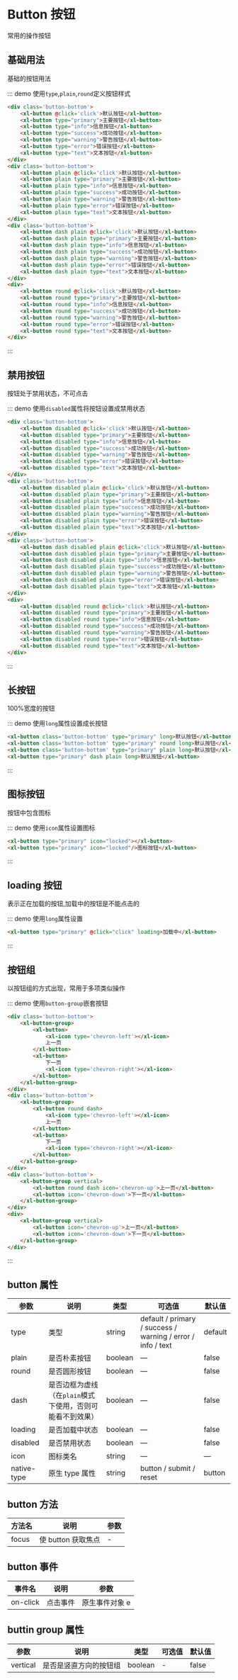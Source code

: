 <script>
    export default{
        methods:{
            click(){
                alert('click')
            }
        }
    }
</script>

<style>
    .button-bottom{
        margin-bottom:1em !important;
    }
</style>

# Button 按钮

常用的操作按钮

## 基础用法

基础的按钮用法

::: demo 使用`type`,`plain`,`round`定义按钮样式

```html
<div class='button-bottom'>
    <xl-button @click='click'>默认按钮</xl-button>
    <xl-button type="primary">主要按钮</xl-button>
    <xl-button type="info">信息按钮</xl-button>
    <xl-button type="success">成功按钮</xl-button>
    <xl-button type="warning">警告按钮</xl-button>
    <xl-button type="error">错误按钮</xl-button>
    <xl-button type="text">文本按钮</xl-button>
</div>
<div class='button-bottom'>
    <xl-button plain @click='click'>默认按钮</xl-button>
    <xl-button plain type="primary">主要按钮</xl-button>
    <xl-button plain type="info">信息按钮</xl-button>
    <xl-button plain type="success">成功按钮</xl-button>
    <xl-button plain type="warning">警告按钮</xl-button>
    <xl-button plain type="error">错误按钮</xl-button>
    <xl-button plain type="text">文本按钮</xl-button>
</div>
<div class='button-bottom'>
    <xl-button dash plain @click='click'>默认按钮</xl-button>
    <xl-button dash plain type="primary">主要按钮</xl-button>
    <xl-button dash plain type="info">信息按钮</xl-button>
    <xl-button dash plain type="success">成功按钮</xl-button>
    <xl-button dash plain type="warning">警告按钮</xl-button>
    <xl-button dash plain type="error">错误按钮</xl-button>
    <xl-button dash plain type="text">文本按钮</xl-button>
</div>
<div>
    <xl-button round @click='click'>默认按钮</xl-button>
    <xl-button round type="primary">主要按钮</xl-button>
    <xl-button round type="info">信息按钮</xl-button>
    <xl-button round type="success">成功按钮</xl-button>
    <xl-button round type="warning">警告按钮</xl-button>
    <xl-button round type="error">错误按钮</xl-button>
    <xl-button round type="text">文本按钮</xl-button>
</div>
```

:::

## 禁用按钮

按钮处于禁用状态，不可点击

::: demo 使用`disabled`属性将按钮设置成禁用状态

```html
<div class='button-bottom'>
    <xl-button disabled @click='click'>默认按钮</xl-button>
    <xl-button disabled type="primary">主要按钮</xl-button>
    <xl-button disabled type="info">信息按钮</xl-button>
    <xl-button disabled type="success">成功按钮</xl-button>
    <xl-button disabled type="warning">警告按钮</xl-button>
    <xl-button disabled type="error">错误按钮</xl-button>
    <xl-button disabled type="text">文本按钮</xl-button>
</div>
<div class='button-bottom'>
    <xl-button disabled plain @click='click'>默认按钮</xl-button>
    <xl-button disabled plain type="primary">主要按钮</xl-button>
    <xl-button disabled plain type="info">信息按钮</xl-button>
    <xl-button disabled plain type="success">成功按钮</xl-button>
    <xl-button disabled plain type="warning">警告按钮</xl-button>
    <xl-button disabled plain type="error">错误按钮</xl-button>
    <xl-button disabled plain type="text">文本按钮</xl-button>
</div>
<div class='button-bottom'>
    <xl-button dash disabled plain @click='click'>默认按钮</xl-button>
    <xl-button dash disabled plain type="primary">主要按钮</xl-button>
    <xl-button dash disabled plain type="info">信息按钮</xl-button>
    <xl-button dash disabled plain type="success">成功按钮</xl-button>
    <xl-button dash disabled plain type="warning">警告按钮</xl-button>
    <xl-button dash disabled plain type="error">错误按钮</xl-button>
    <xl-button dash disabled plain type="text">文本按钮</xl-button>
</div>
<div>
    <xl-button disabled round @click='click'>默认按钮</xl-button>
    <xl-button disabled round type="primary">主要按钮</xl-button>
    <xl-button disabled round type="info">信息按钮</xl-button>
    <xl-button disabled round type="success">成功按钮</xl-button>
    <xl-button disabled round type="warning">警告按钮</xl-button>
    <xl-button disabled round type="error">错误按钮</xl-button>
    <xl-button disabled round type="text">文本按钮</xl-button>
</div>
```

:::

## 长按钮

100%宽度的按钮

::: demo 使用`long`属性设置成长按钮

```html
<xl-button class='button-bottom' type="primary" long>默认按钮</xl-button>
<xl-button class='button-bottom' type="primary" round long>默认按钮</xl-button>
<xl-button class='button-bottom' type="primary" plain long>默认按钮</xl-button>
<xl-button type="primary" dash plain long>默认按钮</xl-button>
```

:::

## 图标按钮

按钮中包含图标

::: demo 使用`icon`属性设置图标

```html
<xl-button type="primary" icon="locked"></xl-button>
<xl-button type="primary" icon="locked"/>图标按钮</xl-button>
```

:::

## loading 按钮

表示正在加载的按钮,加载中的按钮是不能点击的

::: demo 使用`long`属性设置

```html
<xl-button type="primary" @click="click" loading>加载中</xl-button>
```

:::

## 按钮组

以按钮组的方式出现，常用于多项类似操作

::: demo 使用`button-group`嵌套按钮

```html
<div class='button-bottom'>
    <xl-button-group>
        <xl-button>
            <xl-icon type='chevron-left'></xl-icon>
            上一页
        </xl-button>
        <xl-button>
            下一页
            <xl-icon type='chevron-right'></xl-icon>
        </xl-button>
    </xl-button-group>
</div>
<div class='button-bottom'>
    <xl-button-group>
        <xl-button round dash>
            <xl-icon type='chevron-left'></xl-icon>
            上一页
        </xl-button>
        <xl-button>
            下一页
            <xl-icon type='chevron-right'></xl-icon>
        </xl-button>
    </xl-button-group>
</div>
<div class='button-bottom'>
    <xl-button-group vertical>
        <xl-button round dash icon='chevron-up'>上一页</xl-button>
        <xl-button icon='chevron-down'>下一页</xl-button>
    </xl-button-group>
</div>
<div>
    <xl-button-group vertical>
        <xl-button icon='chevron-up'>上一页</xl-button>
        <xl-button icon='chevron-down'>下一页</xl-button>
    </xl-button-group>
</div>
```

:::

## button 属性

| 参数        | 说明           | 类型    | 可选值                                                      | 默认值  |
| ----------- | -------------- | ------- | ----------------------------------------------------------- | ------- |
| type        | 类型           | string  | default / primary / success / warning / error / info / text | default |
| plain       | 是否朴素按钮   | boolean | —                                                           | false   |
| round       | 是否圆形按钮   | boolean | —                                                           | false   |
| dash       | 是否边框为虚线（在`plain`模式下使用，否则可能看不到效果）   | boolean | —                                                           | false   |
| loading     | 是否加载中状态 | boolean | —                                                           | false   |
| disabled    | 是否禁用状态   | boolean | —                                                           | false   |
| icon        | 图标类名       | string  | —                                                           | —       |
| native-type | 原生 type 属性 | string  | button / submit / reset                                     | button  |

## button 方法

| 方法名 | 说明               | 参数 |
| ------ | ------------------ | ---- |
| focus  | 使 button 获取焦点 | -    |

## button 事件

| 事件名 | 说明     | 参数           |
| ------ | -------- | -------------- |
| on-click  | 点击事件 | 原生事件对象 e |

## buttin group 属性

| 参数     | 说明                   | 类型    | 可选值 | 默认值 |
| -------- | ---------------------- | ------- | ------ | ------ |
| vertical | 是否是竖直方向的按钮组 | boolean | -      | false  |
